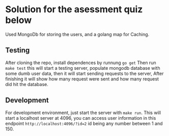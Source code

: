 # Solution for the asessment quiz below

Used MongoDb for storing the users, and a golang map for Caching.

## Testing

After cloning the  repo, install dependences by runnung `go get`
Then run `make test` this will start a testing server, populate mongodb database with some dumb user data, then it will start sending requests to the server, After finishing it will show how many request were sent and how many request did hit the database.

## Development

For development environment, just start the server with `make run`. This will start a localhost server at 4096, you can access user information in this endpoint `http://localhost:4096/?id=2` id being any number between 1 and 150.
